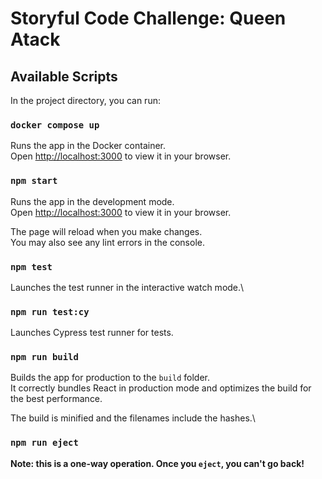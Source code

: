 # Storyful Code Challenge: Queen Atack

## Available Scripts

In the project directory, you can run:


### `docker compose up`

Runs the app in the Docker container.\
Open [http://localhost:3000](http://localhost:3000) to view it in your browser.

### `npm start`

Runs the app in the development mode.\
Open [http://localhost:3000](http://localhost:3000) to view it in your browser.

The page will reload when you make changes.\
You may also see any lint errors in the console.

### `npm test`

Launches the test runner in the interactive watch mode.\


### `npm run test:cy`

Launches Cypress test runner for tests.


### `npm run build`

Builds the app for production to the `build` folder.\
It correctly bundles React in production mode and optimizes the build for the best performance.

The build is minified and the filenames include the hashes.\


### `npm run eject`

**Note: this is a one-way operation. Once you `eject`, you can't go back!**

